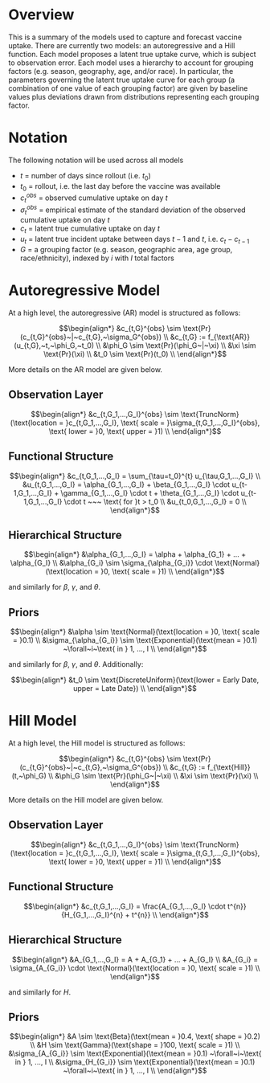 # Overview

This is a summary of the models used to capture and forecast vaccine uptake. There are currently two models: an autoregressive and a Hill function. Each model proposes a latent true uptake curve, which is subject to observation error. Each model uses a hierarchy to account for grouping factors (e.g. season, geography, age, and/or race). In particular, the parameters governing the latent true uptake curve for each group (a combination of one value of each grouping factor) are given by baseline values plus deviations drawn from distributions representing each grouping factor.

# Notation

The following notation will be used across all models
- $t$ = number of days since rollout (i.e. $t_0$)
- $t_0$ = rollout, i.e. the last day before the vaccine was available
- $c_t^{obs}$ = observed cumulative uptake on day $t$
- $\sigma_t^{obs}$ = empirical estimate of the standard deviation of the observed cumulative uptake on day $t$
- $c_t$ = latent true cumulative uptake on day $t$
- $u_t$ = latent true incident uptake between days $t-1$ and $t$, i.e. $c_t - c_{t-1}$
- $G$ = a grouping factor (e.g. season, geographic area, age group, race/ethnicity), indexed by $i$ with $I$ total factors

# Autoregressive Model

At a high level, the autoregressive (AR) model is structured as follows:

```math
\begin{align*}
&c_{t,G}^{obs} \sim \text{Pr}(c_{t,G}^{obs}~|~c_{t,G},~\sigma_G^{obs}) \\
&c_{t,G} := f_{\text{AR}}(u_{t,G},~t,~\phi_G,~t_0) \\
&\phi_G \sim \text{Pr}(\phi_G~|~\xi) \\
&\xi \sim \text{Pr}(\xi) \\
&t_0 \sim \text{Pr}(t_0) \\
\end{align*}
```

More details on the AR model are given below.

## Observation Layer

```math
\begin{align*}
&c_{t,G_1,...,G_I}^{obs} \sim \text{TruncNorm}(\text{location = }c_{t,G_1,...,G_I}, \text{ scale = }\sigma_{t,G_1,...,G_I}^{obs}, \text{ lower = }0, \text{ upper = }1) \\
\end{align*}
```

## Functional Structure

```math
\begin{align*}
&c_{t,G_1,...,G_I} = \sum_{\tau=t_0}^{t} u_{\tau,G_1,...,G_I} \\
&u_{t,G_1,...,G_I} = \alpha_{G_1,...,G_I} + \beta_{G_1,...,G_I} \cdot u_{t-1,G_1,...,G_I} + \gamma_{G_1,...,G_I} \cdot t + \theta_{G_1,...,G_I} \cdot u_{t-1,G_1,...,G_I} \cdot t ~~~ \text{ for }t > t_0 \\
&u_{t_0,G_1,...,G_I} = 0 \\
\end{align*}
```

## Hierarchical Structure

```math
\begin{align*}
&\alpha_{G_1,...,G_I} = \alpha + \alpha_{G_1} + ... + \alpha_{G_I} \\
&\alpha_{G_i} \sim \sigma_{\alpha_{G_i}} \cdot \text{Normal}(\text{location = }0, \text{ scale = }1) \\
\end{align*}
```

and similarly for $\beta$, $\gamma$, and $\theta$.

## Priors

```math
\begin{align*}
&\alpha \sim \text{Normal}(\text{location = }0, \text{ scale = }0.1) \\
&\sigma_{\alpha_{G_i}} \sim \text{Exponential}(\text{mean = }0.1) ~\forall~i~\text{ in } 1, ..., I \\
\end{align*}
```

and similarly for $\beta$, $\gamma$, and $\theta$. Additionally:

```math
\begin{align*}
&t_0 \sim \text{DiscreteUniform}(\text{lower = Early Date, upper = Late Date}) \\
\end{align*}
```

# Hill Model

At a high level, the Hill model is structured as follows:

```math
\begin{align*}
&c_{t,G}^{obs} \sim \text{Pr}(c_{t,G}^{obs}~|~c_{t,G},~\sigma_G^{obs}) \\
&c_{t,G} := f_{\text{Hill}}(t,~\phi_G) \\
&\phi_G \sim \text{Pr}(\phi_G~|~\xi) \\
&\xi \sim \text{Pr}(\xi) \\
\end{align*}
```

More details on the Hill model are given below.

## Observation Layer

```math
\begin{align*}
&c_{t,G_1,...,G_I}^{obs} \sim \text{TruncNorm}(\text{location = }c_{t,G_1,...,G_I}, \text{ scale = }\sigma_{t,G_1,...,G_I}^{obs}, \text{ lower = }0, \text{ upper = }1) \\
\end{align*}
```

## Functional Structure

```math
\begin{align*}
&c_{t,G_1,...,G_I} = \frac{A_{G_1,...,G_I} \cdot t^{n}}{H_{G_1,...,G_I}^{n} + t^{n}} \\
\end{align*}
```

## Hierarchical Structure

```math
\begin{align*}
&A_{G_1,...,G_I} = A + A_{G_1} + ... + A_{G_I} \\
&A_{G_i} = \sigma_{A_{G_i}} \cdot \text{Normal}(\text{location = }0, \text{ scale = }1) \\
\end{align*}
```

and similarly for $H$.

## Priors

```math
\begin{align*}
&A \sim \text{Beta}(\text{mean = }0.4, \text{ shape = }0.2) \\
&H \sim \text{Gamma}(\text{shape = }100, \text{ scale = }1) \\
&\sigma_{A_{G_i}} \sim \text{Exponential}(\text{mean = }0.1) ~\forall~i~\text{ in } 1, ..., I \\
&\sigma_{H_{G_i}} \sim \text{Exponential}(\text{mean = }0.1) ~\forall~i~\text{ in } 1, ..., I \\
\end{align*}
```
